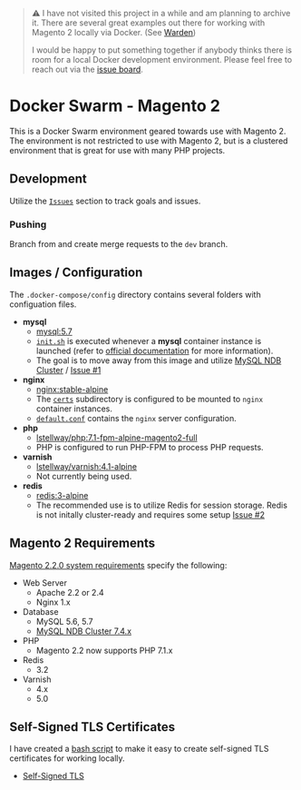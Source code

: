 > ⚠️ I have not visited this project in a while and am planning to archive it.
> There are several great examples out there for working with Magento 2 locally via Docker. 
> (See [Warden](https://warden.dev/))
> 
> I would be happy to put something together if anybody thinks there is room for a local Docker development environment.
> Please feel free to reach out via the [issue board](https://github.com/lstellway/magento2-docker-swarm/issues).



# Docker Swarm - Magento 2

This is a Docker Swarm environment geared towards use with Magento 2. The environment is not restricted to use with Magento 2, but is a clustered environment that is great for use with many PHP projects. 

## Development

Utilize the [`Issues`](https://github.com/loganstellway/magento2-docker-swarm/issues) section to track goals and issues. 

### Pushing

Branch from and create merge requests to the `dev` branch. 

## Images / Configuration

The `.docker-compose/config` directory contains several folders with configuation files. 

  - **mysql**
    - [mysql:5.7](https://store.docker.com/images/mysql)
    - [`init.sh`](.docker-compose/config/mysql/init.sh) is executed whenever a **mysql** container instance is launched (refer to [official documentation](https://store.docker.com/images/mysql) for more information). 
    - The goal is to move away from this image and utilize [MySQL NDB Cluster](https://dev.mysql.com/doc/mysql-cluster-excerpt/5.6/en/) / [Issue #1](https://github.com/loganstellway/magento2-docker-swarm/issues/1)
  - **nginx**
    - [nginx:stable-alpine](https://store.docker.com/images/nginx)
    - The [`certs`](.docker-compose/nginx/certs) subdirectory is configured to be mounted to `nginx` container instances. 
    - [`default.conf`](.docker-compose/config/nginx/default.conf) contains the `nginx` server configuration. 
  - **php**
    - [lstellway/php:7.1-fpm-alpine-magento2-full](https://store.docker.com/community/images/lstellway/php)
    - PHP is configured to run PHP-FPM to process PHP requests. 
  - **varnish**
    - [lstellway/varnish:4.1-alpine](https://store.docker.com/community/images/lstellway/varnish)
    - Not currently being used. 
  - **redis**
    - [redis:3-alpine](https://store.docker.com/images/redis)
    - The recommended use is to utilize Redis for session storage. Redis is not initally cluster-ready and requires some setup [Issue #2](https://github.com/loganstellway/magento2-docker-swarm/issues/2)

## Magento 2 Requirements

[Magento 2.2.0 system requirements](http://devdocs.magento.com/guides/v2.2/install-gde/system-requirements-tech.html) specify the following: 

  - Web Server
    - Apache 2.2 or 2.4
    - Nginx 1.x
  - Database
    - MySQL 5.6, 5.7
    - [MySQL NDB Cluster 7.4.x](https://dev.mysql.com/doc/mysql-cluster-excerpt/5.6/en/)
  - PHP
    - Magento 2.2 now supports PHP 7.1.x
  - Redis
    - 3.2
  - Varnish
    - 4.x
    - 5.0

## Self-Signed TLS Certificates

I have created a [bash script](https://github.com/loganstellway/self-signed-ssl) to make it easy to create self-signed TLS certificates for working locally. 
  - [Self-Signed TLS](https://github.com/loganstellway/self-signed-ssl)
